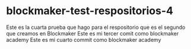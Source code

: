# blockmaker-test-respositorios-4
Este es la cuarta prueba que hago para el respositorio que es el segundo que creamos en Blockmaker
Este es mi tercer comit como blockmaker academy
Este es mi cuarto commit como blockmaker academy
